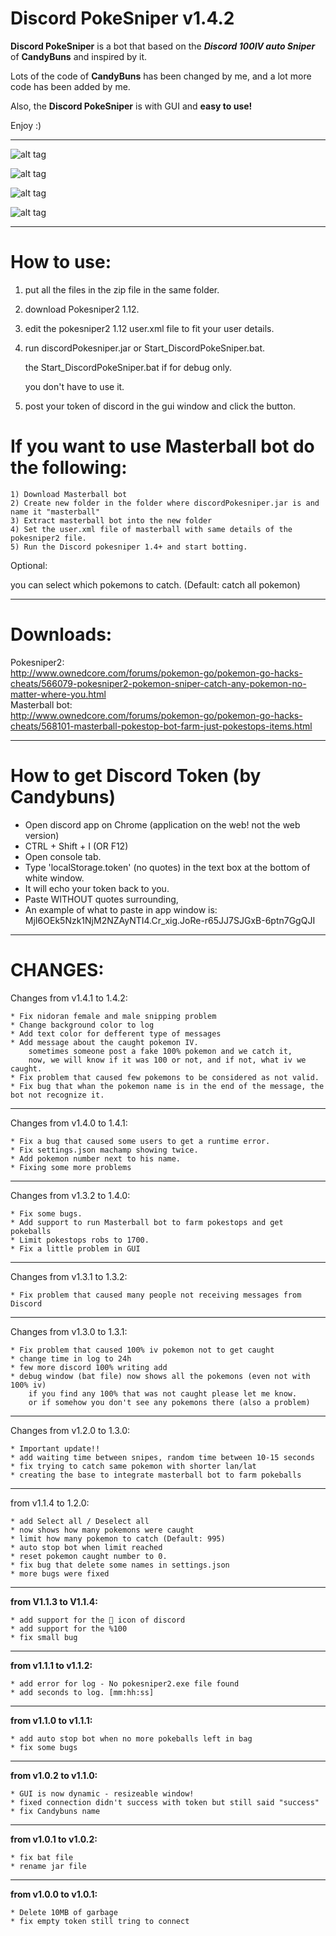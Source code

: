 # Discord PokeSniper v1.4.2
<B>Discord PokeSniper</B> is a bot that based on the <B><i>Discord 100IV auto Sniper</i></B> of <B>CandyBuns</B> and inspired by it.

Lots of the code of <B>CandyBuns</B> has been changed by me, and a lot more code has been added by me.

Also, the <B>Discord PokeSniper</B> is with GUI and <B>easy to use!</B>

Enjoy :)

---------------------------------------------------------------

![alt tag](https://cloud.githubusercontent.com/assets/21306877/19058183/f27edea6-89dd-11e6-8020-c6448fcd832c.png)

![alt tag](https://cloud.githubusercontent.com/assets/21306877/19058184/f283806e-89dd-11e6-8323-de7be09cc149.png)

![alt tag](https://cloud.githubusercontent.com/assets/21306877/19058185/f283c376-89dd-11e6-9654-4637dacd1061.png)

![alt tag](https://cloud.githubusercontent.com/assets/21306877/19058186/f287e23a-89dd-11e6-9baa-b153290f41bf.png)

---------------------------------------------------------------

<B><h1>How to use:</h1></B>

1) put all the files in the zip file in the same folder.

2) download Pokesniper2 1.12.

3) edit the pokesniper2 1.12 user.xml file to fit your user details.

4) run discordPokesniper.jar or Start_DiscordPokeSniper.bat.

	the Start_DiscordPokeSniper.bat if for debug only.

	you don't have to use it.

5) post your token of discord in the gui window and click the button.


<b><h1>If you want to use Masterball bot do the following:</h1></b>

	1) Download Masterball bot
	2) Create new folder in the folder where discordPokesniper.jar is and name it "masterball"
	3) Extract masterball bot into the new folder
	4) Set the user.xml file of masterball with same details of the pokesniper2 file.
	5) Run the Discord pokesniper 1.4+ and start botting.

Optional:

you can select which pokemons to catch. (Default: catch all pokemon)

---------------------------------------------------------------
<b><h1>Downloads:</h1></b>

Pokesniper2:<BR>
	http://www.ownedcore.com/forums/pokemon-go/pokemon-go-hacks-cheats/566079-pokesniper2-pokemon-sniper-catch-any-pokemon-no-matter-where-you.html <BR>
Masterball bot:<BR>
	http://www.ownedcore.com/forums/pokemon-go/pokemon-go-hacks-cheats/568101-masterball-pokestop-bot-farm-just-pokestops-items.html


---------------------------------------------------------------

<B><h1>How to get Discord Token (by Candybuns)</h1></B>
- Open discord app on Chrome (application on the web! not the web version)
- CTRL + Shift + I (OR F12)
- Open console tab.
- Type 'localStorage.token' (no quotes) in the text box at the bottom of white window.
- It will echo your token back to you.
- Paste WITHOUT quotes surrounding, 
- An example of what to paste in app window is: MjI6OEk5Nzk1NjM2NZAyNTI4.Cr_xig.JoRe-r65JJ7SJGxB-6ptn7GgQJI

---------------------------------------------------------------

<B><h1>CHANGES:</h1></B>
Changes from v1.4.1 to 1.4.2:

	* Fix nidoran female and male snipping problem
	* Change background color to log
	* Add text color for defferent type of messages
	* Add message about the caught pokemon IV. 
		sometimes someone post a fake 100% pokemon and we catch it,
		now, we will know if it was 100 or not, and if not, what iv we caught.
	* Fix problem that caused few pokemons to be considered as not valid.
	* Fix bug that whan the pokemon name is in the end of the message, the bot not recognize it.
---------------------------------------------------------------
Changes from v1.4.0 to 1.4.1:

	* Fix a bug that caused some users to get a runtime error.
	* Fix settings.json machamp showing twice.
	* Add pokemon number next to his name.
	* Fixing some more problems
---------------------------------------------------------------
Changes from v1.3.2 to 1.4.0:

	* Fix some bugs.
	* Add support to run Masterball bot to farm pokestops and get pokeballs
	* Limit pokestops robs to 1700.
	* Fix a little problem in GUI
---------------------------------------------------------------

Changes from v1.3.1 to 1.3.2:

	* Fix problem that caused many people not receiving messages from Discord
---------------------------------------------------------------

Changes from v1.3.0 to 1.3.1:

	* Fix problem that caused 100% iv pokemon not to get caught
	* change time in log to 24h
	* few more discord 100% writing add
	* debug window (bat file) now shows all the pokemons (even not with 100% iv)
		if you find any 100% that was not caught please let me know.
		or if somehow you don't see any pokemons there (also a problem)
---------------------------------------------------------------
Changes from v1.2.0 to 1.3.0:

	* Important update!!
	* add waiting time between snipes, random time between 10-15 seconds
	* fix trying to catch same pokemon with shorter lan/lat
	* creating the base to integrate masterball bot to farm pokeballs
---------------------------------------------------------------
from v1.1.4 to 1.2.0:

	* add Select all / Deselect all
	* now shows how many pokemons were caught
	* limit how many pokemon to catch (Default: 995) 
	* auto stop bot when limit reached
	* reset pokemon caught number to 0.
	* fix bug that delete some names in settings.json
	* more bugs were fixed
---------------------------------------------------------------
<B>from V1.1.3 to V1.1.4:</B>

	* add support for the 💯 icon of discord
	* add support for the %100
	* fix small bug
---------------------------------------------------------------
<B>from v1.1.1 to v1.1.2:</B>

	* add error for log - No pokesniper2.exe file found
	* add seconds to log. [mm:hh:ss] 
---------------------------------------------------------------
<B>from v1.1.0 to v1.1.1:</B>

	* add auto stop bot when no more pokeballs left in bag
	* fix some bugs
---------------------------------------------------------------
<B>from v1.0.2 to v1.1.0:</B>

	* GUI is now dynamic - resizeable window!
	* fixed connection didn't success with token but still said "success"
	* fix Candybuns name
---------------------------------------------------------------
<B>from v1.0.1 to v1.0.2:</B>

	* fix bat file
	* rename jar file
---------------------------------------------------------------
<B>from v1.0.0 to v1.0.1:</B>

	* Delete 10MB of garbage
	* fix empty token still tring to connect
